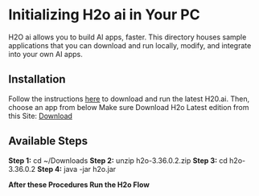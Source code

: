 # Initializing H2o ai in Your PC

H2O ai allows you to build AI apps, faster. This directory houses sample applications that you can download and run locally, modify, and integrate into your own AI apps. 

## Installation 

Follow the instructions [here](https://wave.h2o.ai/docs/installation) to download and run the latest H20.ai. Then, choose an app from below Make sure Download H2o Latest edition from this Site: [Download](http://h2o-release.s3.amazonaws.com/h2o/rel-zorn/2/index.html)


## Available Steps

**Step 1:** cd ~/Downloads
**Step 2:** unzip h2o-3.36.0.2.zip
**Step 3:** cd h2o-3.36.0.2
**Step 4:** java -jar h2o.jar

**After these Procedures Run the H2o Flow**










